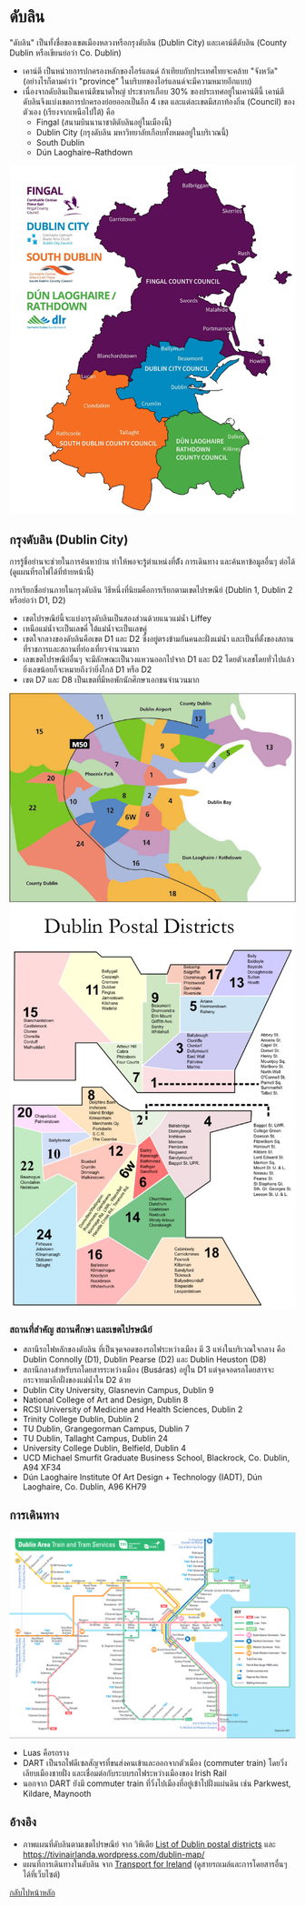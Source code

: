 # ดับลิน

"ดับลิน" เป็นทั้งชื่อของเขตเมืองหลวงหรือกรุงดับลิน (Dublin City)
และเคาน์ตีดับลิน (County Dublin หรือเขียนย่อว่า Co. Dublin)

- เคาน์ตี เป็นหน่วยการปกครองหลักของไอร์แลนด์
  ถ้าเทียบกับประเทศไทยจะคล้าย "จังหวัด"
  (อย่างไรก็ตามคำว่า "province" ในบริบทของไอร์แลนด์จะมีความหมายอีกแบบ)
- เนื่องจากดับลินเป็นเคาน์ตีขนาดใหญ่ ประชากรเกือบ 30% ของประเทศอยู่ในเคาน์ตีนี้
  เคาน์ตีดับลินจึงแบ่งเขตการปกครองย่อยออกเป็นอีก 4 เขต
  และแต่ละเขตมีสภาท้องถิ่น (Council) ของตัวเอง (เรียงจากเหนือไปใต้) คือ
  - Fingal (สนามบินนานาชาติดับลินอยู่ในเมืองนี้)
  - Dublin City (กรุงดับลิน มหาวิทยาลัยเกือบทั้งหมดอยู่ในบริเวณนี้)
  - South Dublin
  - Dún Laoghaire–Rathdown

![เมืองในเคาน์ตีดับลิน](img/dublin-council-areas.jpg)

## กรุงดับลิน (Dublin City)

การรู้ชื่อย่านจะช่วยในการค้นหาบ้าน
ทำให้พอจะรู้ตำแหน่งที่ต้ัง การเดินทาง และค้นหาข้อมูลอื่นๆ ต่อได้
(ดูแผนที่รถไฟได้ที่ท้ายหน้านี้)

การเรียกชื่อย่านภายในกรุงดับลิน วิธีหนึ่งที่นิยมคือการเรียกตามเขตไปรษณีย์
(Dublin 1, Dublin 2 หรือย่อว่า D1, D2)

- เขตไปรษณีย์นี้จะแบ่งกรุงดับลินเป็นสองส่วนด้วยแนวแม่น้ำ Liffey
- เหนือแม่น้ำจะเป็นเลขคี่ ใต้แม่น้ำจะเป็นเลขคู่
- เขตใจกลางของดับลินคือเขต D1 และ D2 ซึ่งอยู่ตรงข้ามกันคนละฝั่งแม่น้ำ
  และเป็นที่ตั้งของสถานที่ราชการและสถานที่ท่องเที่ยวจำนวนมาก
- เลขเขตไปรษณีย์อื่นๆ จะมีลักษณะเป็นวงแหวนออกไปจาก D1 และ D2
  โดยตัวเลขโดยทั่วไปแล้ว ยิ่งเลขน้อยก็จะหมายถึงว่ายิ่งใกล้ D1 หรือ D2
- เขต D7 และ D8 เป็นเขตที่มีหอพักนักศึกษาเอกชนจำนวนมาก

![แผนที่ดับลินตามเขตไปรษณีย์](img/dublin-postal-2.jpg)
![แผนที่ดับลินตามเขตไปรษณีย์](img/dublin-postal.jpg)

### สถานที่สำคัญ สถานศึกษา และเขตไปรษณีย์

- สถานีรถไฟหลักของดับลิน ที่เป็นจุดจอดของรถไฟระหว่างเมือง
  มี 3 แห่งในบริเวณใจกลาง
  คือ Dublin Connolly (D1), Dublin Pearse (D2) และ Dublin Heuston (D8)
- สถานีกลางสำหรับรถโดยสารระหว่างเมือง (Busáras) อยู่ใน D1
  แต่จุดจอดรถโดยสารจะกระจายมาอีกฝั่งของแม่น้ำใน D2 ด้วย
- Dublin City University, Glasnevin Campus, Dublin 9
- National College of Art and Design, Dublin 8
- RCSI University of Medicine and Health Sciences, Dublin 2
- Trinity College Dublin, Dublin 2
- TU Dublin, Grangegorman Campus, Dublin 7
- TU Dublin, Tallaght Campus, Dublin 24
- University College Dublin, Belfield, Dublin 4
- UCD Michael Smurfit Graduate Business School, Blackrock, Co. Dublin, A94 XF34
- Dún Laoghaire Institute Of Art Design + Technology (IADT), Dún Laoghaire, Co. Dublin, A96 KH79

## การเดินทาง

![แผนที่การเดินทางในดับลิน](img/dublin-transport.png)

- Luas คือรถราง
- DART เป็นรถไฟดีเซลสัญจรที่ขนส่งคนเข้าและออกจากตัวเมือง (commuter train)
  โดยวิ่งเลียบเมืองชายฝั่ง และเชื่อมต่อกับระบบรถไฟระหว่างเมืองของ Irish Rail
- นอกจาก DART ยังมี commuter train ที่วิ่งไปเมืองที่อยู่เข้าไปฝั่งแผ่นดิน
  เช่น Parkwest, Kildare, Maynooth

## อ้างอิง

- ภาพแผนที่ดับลินตามเขตไปรษณีย์
  จาก วิพีเดีย [List of Dublin postal districts](https://en.wikipedia.org/wiki/List_of_Dublin_postal_districts)
  และ <https://tivinairlanda.wordpress.com/dublin-map/>
- แผนที่การเดินทางในดับลิน
  จาก [Transport for Ireland](https://www.transportforireland.ie/plan-a-journey/network-maps/)
  (ดูสายรถเมล์และการโดยสารอื่นๆ ได้ที่เว็บไซต์)

[กลับไปหน้าหลัก](./README.md)
